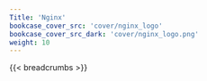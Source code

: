 ```yaml
---
Title: 'Nginx'
bookcase_cover_src: 'cover/nginx_logo'
bookcase_cover_src_dark: 'cover/nginx_logo.png'
weight: 10
---
```

{{< breadcrumbs >}}
